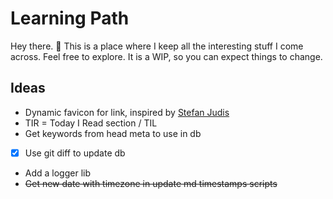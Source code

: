 # Learning Path

Hey there. 👋 This is a place where I keep all the interesting stuff I come across. Feel free to explore. It is a WIP, so you can expect things to change.

## Ideas

-   Dynamic favicon for link, inspired by [Stefan Judis](https://www.stefanjudis.com/)
-   TIR = Today I Read section / TIL
-   Get keywords from head meta to use in db
-   [x] Use git diff to update db
-   Add a logger lib
-   ~~Get new date with timezone in update md timestamps scripts~~
